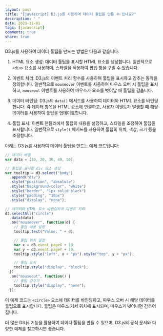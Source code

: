 ```yaml
---
layout: post
title: "[javascript] D3.js를 사용하여 데이터 툴팁을 만들 수 있나요?"
description: " "
date: 2023-11-01
tags: [javascript]
comments: true
share: true
---
```


D3.js를 사용하여 데이터 툴팁을 만드는 방법은 다음과 같습니다:

1. HTML 요소 생성: 데이터 툴팁을 표시할 HTML 요소를 생성합니다. 일반적으로 `<div>` 요소를 사용하며, 스타일을 적용하여 팝업 창을 꾸밀 수 있습니다.

2. 이벤트 처리: D3.js의 이벤트 처리 함수를 사용하여 툴팁을 표시하고 감추는 동작을 정의합니다. 일반적으로 `mouseover` 이벤트를 사용하여 마우스 오버 시 툴팁을 표시하고, `mouseout` 이벤트를 사용하여 마우스가 요소를 벗어날 때 툴팁을 감춥니다.

3. 데이터 바인딩: D3.js의 `data()` 메서드를 사용하여 데이터와 HTML 요소를 바인딩합니다. 각 데이터 항목을 HTML 요소에 연결하고, 사용자 이벤트가 발생할 때 해당 데이터를 사용하여 툴팁을 업데이트합니다.

4. 툴팁 표시: 이벤트 핸들러에서 툴팁의 내용을 설정하고, 스타일을 조정하여 툴팁을 표시합니다. 일반적으로 `style()` 메서드를 사용하여 툴팁의 위치, 색상, 크기 등을 조정합니다.

아래는 D3.js를 사용하여 데이터 툴팁을 만드는 예제 코드입니다:

```javascript
// 데이터 배열
var data = [10, 20, 30, 40, 50];

// 툴팁을 표시할 div 요소 생성
var tooltip = d3.select("body")
  .append("div")
  .style("position", "absolute")
  .style("background-color", "white")
  .style("border", "1px solid black")
  .style("padding", "10px")
  .style("display", "none");

// 데이터와 HTML 요소 바인딩하여 이벤트 처리
d3.selectAll("circle")
  .data(data)
  .on("mouseover", function(d) {
    // 툴팁 내용 설정
    tooltip.text("Value: " + d);

    // 툴팁 위치 설정
    var x = d3.event.pageX + 10;
    var y = d3.event.pageY + 10;
    tooltip.style("left", x + "px").style("top", y + "px");

    // 툴팁 표시
    tooltip.style("display", "block");
  })
  .on("mouseout", function() {
    // 툴팁 감추기
    tooltip.style("display", "none");
  });
```

이 예제 코드는 `<circle>` 요소에 데이터를 바인딩하고, 마우스 오버 시 해당 데이터를 툴팁으로 표시합니다. 툴팁은 마우스 커서 위치에 표시되며, 마우스가 벗어나면 감추어집니다.

더 많은 D3.js 기능을 활용하여 데이터 툴팁을 만들 수 있으며, D3.js의 공식 문서와 다양한 예제를 참고하시면 좋습니다.